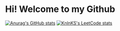 # Hi! Welcome to my Github

[![Anurag's GitHub stats](https://github-readme-stats.vercel.app/api?username=osher160&count_private=true&show_icons=true&theme=transparent)](https://github.com/anuraghazra/github-readme-stats)
[![KnlnKS's LeetCode stats](https://leetcode-stats-six.vercel.app/?username=osher160)](https://github.com/KnlnKS/leetcode-stats)

